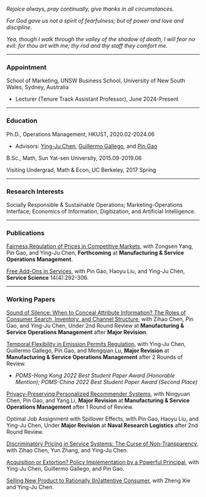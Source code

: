 _Rejoice always, pray continually, give thanks in all circumstances._

_For God gave us not a spirit of fearfulness; but of power and love and discipline._

_Yea, though I walk through the valley of the shadow of death, I will fear no evil: for thou art with me; thy rod and thy staff they comfort me._

* * *
### Appointment
School of Marketing, UNSW Business School, University of New South Wales, Sydney, Australia
- Lecturer (Tenure Track Assistant Professor), June 2024-Present

* * *
### Education
Ph.D., Operations Management, HKUST, 2020.02-2024.06
- Advisors: [Ying-Ju Chen](https://imchen.people.ust.hk/), [Guillermo Gallego](https://ieda.ust.hk/dfaculty/ggallego/), and [Pin Gao](https://sites.google.com/view/pin-gao)

B.Sc., Math, Sun Yat-sen University, 2015.09-2019.06

Visiting Undergrad, Math & Econ, UC Berkeley, 2017 Spring

* * *
### Research Interests
Socially Responsible & Sustainable Operations; Marketing-Operations Interface; Economics of Information, Digitization, and Artificial Intelligence.

* * *
### Publications
[Fairness Regulation of Prices in Competitive Markets](https://pubsonline.informs.org/doi/10.1287/msom.2022.0552), with Zongsen Yang, Pin Gao, and Ying-Ju Chen, **Forthcoming** at **Manufacturing & Service Operations Management**.

[Free Add-Ons in Services](https://pubsonline.informs.org/doi/abs/10.1287/serv.2022.0307), with Pin Gao, Haoyu Liu, and Ying-Ju Chen, **Service Science** 14(4):292-306.

* * *
### Working Papers
[Sound of Silence: When to Conceal Attribute Information? The Roles of Consumer Search, Inventory, and Channel Structure](https://papers.ssrn.com/sol3/papers.cfm?abstract_id=4633817), with Zihao Chen, Pin Gao, and Ying-Ju Chen, Under 2nd Round Review at **Manufacturing & Service Operations Management** after **Major Revision**.


[Temporal Flexibility in Emission Permits Regulation](https://papers.ssrn.com/sol3/papers.cfm?abstract_id=3900094), with Ying-Ju Chen, Guillermo Gallego, Pin Gao, and Mengqian Lu, **Major Revision** at **Manufacturing & Service Operations Management** after 2 Rounds of Review.
- _POMS-Hong Kong 2022 Best Student Paper Award (Honorable Mention); POMS-China 2022 Best Student Paper Award (Second Place)_


[Privacy-Preserving Personalized Recommender Systems](https://papers.ssrn.com/sol3/papers.cfm?abstract_id=4202576), with Ningyuan Chen, Pin Gao, and Yang Li, **Major Revision** at **Manufacturing & Service Operations Management** after 1 Round of Review.


Optimal Job Assignment with Spillover Effects, with Pin Gao, Haoyu Liu, and Ying-Ju Chen, Under **Major Revision** at **Naval Research Logistics** after 2nd Round Review.


[Discriminatory Pricing in Service Systems: The Curse of Non-Transparency](https://www.researchgate.net/publication/375800188_Discriminatory_Pricing_in_Queuing_Systems_The_Curse_of_Non-Transparency), with Zihao Chen, Yun Zhang, and Ying-Ju Chen.


[Acquisition or Extortion? Policy Implementation by a Powerful Principal](https://papers.ssrn.com/sol3/papers.cfm?abstract_id=3831733), with Ying-Ju Chen, Guillermo Gallego, and Pin Gao.


[Selling New Product to Rationally (In)attentive Consumer](https://papers.ssrn.com/sol3/papers.cfm?abstract_id=4353325), with Zheng Xie and Ying-Ju Chen.

